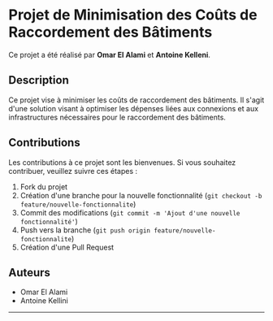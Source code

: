 # Projet de Minimisation des Coûts de Raccordement des Bâtiments

Ce projet a été réalisé par **Omar El Alami** et **Antoine Kelleni**.

## Description

Ce projet vise à minimiser les coûts de raccordement des bâtiments. Il s'agit d'une solution visant à optimiser les dépenses liées aux connexions et aux infrastructures nécessaires pour le raccordement des bâtiments.


## Contributions

Les contributions à ce projet sont les bienvenues. Si vous souhaitez contribuer, veuillez suivre ces étapes :

1. Fork du projet
2. Création d'une branche pour la nouvelle fonctionnalité (`git checkout -b feature/nouvelle-fonctionnalite`)
3. Commit des modifications (`git commit -m 'Ajout d'une nouvelle fonctionnalité'`)
4. Push vers la branche (`git push origin feature/nouvelle-fonctionnalite`)
5. Création d'une Pull Request


## Auteurs

- Omar El Alami
- Antoine Kellini

---
